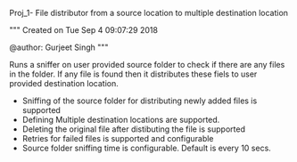 
Proj_1- File distributor from a source location to multiple destination location

"""
Created on Tue Sep  4 09:07:29 2018

@author: Gurjeet Singh
"""

Runs a sniffer on user provided source folder to check if there are any files in the folder. If any file is found then it distributes these fiels to user provided destination location.
- Sniffing of the source folder for distributing newly added files is supported
- Defining Multiple destination locations are supported. 
- Deleting the original file after distibuting the file is supported
- Retries for failed files is supported and configurable
- Source folder sniffing time is configurable. Default is every 10 secs. 
